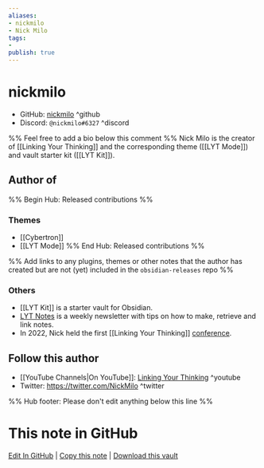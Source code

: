 ```yaml
---
aliases:
- nickmilo
- Nick Milo
tags:
- 
publish: true
---
```


# nickmilo

- GitHub: [nickmilo](https://github.com/nickmilo/) ^github
- Discord: `@nickmilo#6327` ^discord
<!-- - Website: <https://> ^website-->
<!-- - [[Publish sites|Publish site]]: <https://> ^publish-->

%% Feel free to add a bio below this comment %%
Nick Milo is the creator of [[Linking Your Thinking]] and the corresponding theme ([[LYT Mode]]) and vault starter kit ([[LYT Kit]]).

## Author of

%% Begin Hub: Released contributions %%

### Themes
- [[Cybertron]]
- [[LYT Mode]]
%% End Hub: Released contributions %%

%% Add links to any plugins, themes or other notes that the author has created but are not (yet) included in the `obsidian-releases` repo %%

<!--
### Unlisted plugins
-->

### Others
- [[LYT Kit]] is a starter vault for Obsidian.
- [LYT Notes](https://lyt.ck.page/e552e5b39e) is a weekly newsletter with tips on how to make, retrieve and link notes.
- In 2022, Nick held the first [[Linking Your Thinking]] [conference](https://www.linkingyourthinking.com/conference).

<!--
## Sponsor this author
-->

<!-- - [[GitHub sponsors]]: [Sponsor @nickmilo on GitHub Sponsors](https://github.com/sponsors/nickmilo) ^github-sponsor-->
<!-- - [[Buy me a coffee]]: <https://> ^buy-me-a-coffee-->
<!-- - [[PayPal]]: <https://> ^paypal-->
<!-- - [[Patreon]]: <https://> ^patreon-->

## Follow this author

- [[YouTube Channels|On YouTube]]: [Linking Your Thinking](https://www.youtube.com/channel/UC85D7ERwhke7wVqskV_DZUA) ^youtube
- Twitter: <https://twitter.com/NickMilo> ^twitter
<!-- - ... -->

%% Hub footer: Please don't edit anything below this line %%

# This note in GitHub

<span class="git-footer">[Edit In GitHub](https://github.dev/obsidian-community/obsidian-hub/blob/main/01%20-%20Community/People/nickmilo.md "git-hub-edit-note") | [Copy this note](https://raw.githubusercontent.com/obsidian-community/obsidian-hub/main/01%20-%20Community/People/nickmilo.md "git-hub-copy-note") | [Download this vault](https://github.com/obsidian-community/obsidian-hub/archive/refs/heads/main.zip "git-hub-download-vault") </span>
